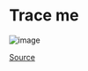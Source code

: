 # Trace me

![image](https://user-images.githubusercontent.com/61876488/138733863-28d7b878-8e9e-431f-83fe-90a92ab1b12b.png)

[Source](https://github.com/FPTU-Ethical-Hackers-Club/SVATTT/blob/main/2021/re/trace%20me/re02.zip)

